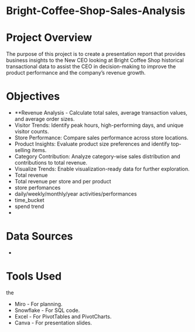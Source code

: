 # Bright-Coffee-Shop-Sales-Analysis

# Project Overview

The purpose of this project is to create a presentation report that provides business insights to the New CEO looking at Bright Coffee Shop historical transactional data to assist the CEO in decision-making to improve the product performance and the company’s revenue growth.

# Objectives


- **Revenue Analysis - Calculate total sales, average transaction values, and average order sizes.
- Visitor Trends: Identify peak hours, high-performing days, and unique visitor counts.
- Store Performance: Compare sales performance across store locations.
- Product Insights: Evaluate product size preferences and identify top-selling items.
- Category Contribution: Analyze category-wise sales distribution and contributions to total revenue.
- Visualize Trends: Enable visualization-ready data for further exploration.
- Total revenue
- Total revenue per store and per product
- store perfomances
- daily/weekly/monthly/year activities/performances
- time_bucket
- spend trend
- 

# Data Sources

-

# Tools Used
the 
- Miro - For planning.
- Snowflake - For SQL code.
- Excel - For PivotTables and PivotCharts.
- Canva - For presentation slides.


